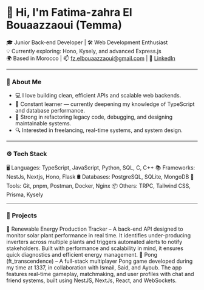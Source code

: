 # 👋 Hi, I'm Fatima-zahra El Bouaazzaoui (Temma)

🎓 Junior Back-end Developer | 🛠️ Web Development Enthusiast  
💡 Currently exploring: Hono, Kysely, and advanced Express.js  
🌍 Based in Morocco | 📫 fz.elbouaazzaoui@gmail.com | 💼 [LinkedIn ](https://www.linkedin.com/in/fatima-zahra-el-bouaazzaoui-5672481a0/)

---

### 🧠 About Me

- 💻 I love building clean, efficient APIs and scalable web backends.
- 🌱 Constant learner — currently deepening my knowledge of TypeScript and database performance.
- 🧩 Strong in refactoring legacy code, debugging, and designing maintainable systems.
- 🔍 Interested in freelancing, real-time systems, and system design.

---

### ⚙️ Tech Stack

🖥️ Languages: TypeScript, JavaScript, Python, SQL, C, C++
📚 Frameworks: NestJs, Nextjs, Hono, Flask
🛢️ Databases: PostgreSQL, SQLite, MongoDB
🔧 Tools: Git, pnpm, Postman, Docker, Nginx
📦 Others: TRPC, Tailwind CSS, Prisma, Kysely

---

### 🚀 Projects

🌱 Renewable Energy Production Tracker – A back-end API designed to monitor solar plant performance in real time. It identifies under-producing inverters across multiple plants and triggers automated alerts to notify stakeholders. Built with performance and scalability in mind, it ensures quick diagnostics and efficient energy management.
🏓 Pong (ft_transcendence) – A full-stack multiplayer Pong game developed during my time at 1337, in collaboration with Ismail, Said, and Ayoub. The app features real-time gameplay, matchmaking, and user profiles with chat and friend systems, built using NestJS, NextJs, React, and WebSockets.
